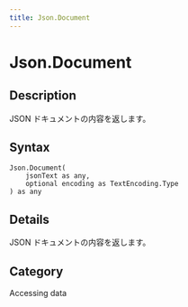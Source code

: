 ```yaml
---
title: Json.Document
---
```


# Json.Document


## Description

JSON ドキュメントの内容を返します。


## Syntax

```powerquery
Json.Document(
    jsonText as any,
    optional encoding as TextEncoding.Type
) as any
```


## Details

JSON ドキュメントの内容を返します。



## Category
Accessing data
